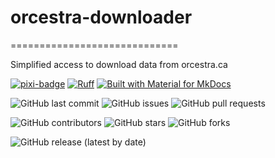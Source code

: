# orcestra-downloader

=============================

Simplified access to download data from orcestra.ca

[![pixi-badge](https://img.shields.io/endpoint?url=https://raw.githubusercontent.com/prefix-dev/pixi/main/assets/badge/v0.json&style=flat-square)](https://github.com/prefix-dev/pixi)
[![Ruff](https://img.shields.io/endpoint?url=https://raw.githubusercontent.com/astral-sh/ruff/main/assets/badge/v2.json&style=flat-square)](https://github.com/astral-sh/ruff)
[![Built with Material for MkDocs](https://img.shields.io/badge/mkdocs--material-gray?logo=materialformkdocs&style=flat-square)](https://github.com/squidfunk/mkdocs-material)

<!-- ![Python Version from PEP 621 TOML](https://img.shields.io/python/required-version?file=https://raw.githubusercontent.com/bhklab/orcestra-downloader/refs/heads/main/pyproject.toml) -->

![GitHub last commit](https://img.shields.io/github/last-commit/bhklab/orcestra-downloader?style=flat-square)
![GitHub issues](https://img.shields.io/github/issues/bhklab/orcestra-downloader?style=flat-square)
![GitHub pull requests](https://img.shields.io/github/issues-pr/bhklab/orcestra-downloader?style=flat-square)

![GitHub contributors](https://img.shields.io/github/contributors/bhklab/orcestra-downloader?style=flat-square)
![GitHub stars](https://img.shields.io/github/stars/bhklab/orcestra-downloader?style=flat-square)
![GitHub forks](https://img.shields.io/github/forks/bhklab/orcestra-downloader?style=flat-square)

![GitHub release (latest by date)](https://img.shields.io/github/v/release/bhklab/orcestra-downloader?style=flat-square)
